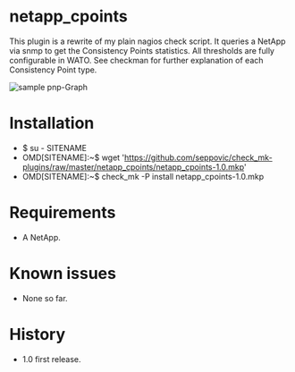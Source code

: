 # netapp_cpoints
This plugin is a rewrite of my plain nagios check script. It queries 
a NetApp via snmp to get the Consistency Points statistics. All thresholds are
fully configurable in WATO. See checkman for further explanation of each 
Consistency Point type.

![sample pnp-Graph](https://github.com/seppovic/check_mk-plugins/blob/master/netapp_cpoints/pnp-templates/sample.png)

# Installation
* $ su - SITENAME
* OMD[SITENAME]:~$ wget 'https://github.com/seppovic/check_mk-plugins/raw/master/netapp_cpoints/netapp_cpoints-1.0.mkp'
* OMD[SITENAME]:~$ check_mk -P install netapp_cpoints-1.0.mkp

# Requirements
* A NetApp.

# Known issues
* None so far.

# History
* 1.0 first release.
